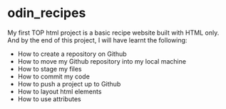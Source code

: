 # odin_recipes
My first TOP html project is a basic recipe website built with HTML only. And by the end of this project, I will have learnt the following:

- How to create a repository on Github
- How to move my Github repository into my local machine
- How to stage my files
- How to commit my code
- How to push a project up to Github
- How to layout html elements
- How to use attributes